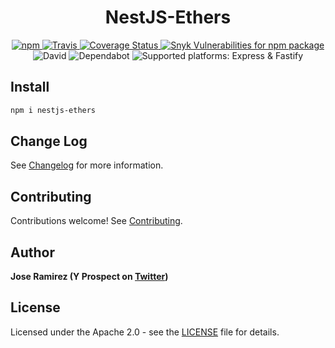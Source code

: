 <h1 align="center">NestJS-Ethers</h1>

<p align="center">
  <a href="https://www.npmjs.com/package/nestjs-ethers">
    <img alt="npm" src="https://img.shields.io/npm/v/nestjs-ethers" />
  </a>
  <a href="https://travis-ci.com/github/jarcodallo/nestjs-ethers">
    <img alt="Travis" src="https://api.travis-ci.com/jarcodallo/nestjs-ethers.svg?branch=develop" />
  </a>
  <a href='https://coveralls.io/github/jarcodallo/nestjs-ethers?branch=develop'>
    <img src='https://coveralls.io/repos/github/jarcodallo/nestjs-ethers/badge.svg?branch=develop' alt='Coverage Status' />
  </a>
  <a href="https://snyk.io/test/github/jarcodallo/nestjs-ethers">
    <img alt="Snyk Vulnerabilities for npm package" src="https://img.shields.io/snyk/vulnerabilities/npm/nestjs-ethers" />
  </a>
  <img alt="David" src="https://img.shields.io/david/jarcodallo/nestjs-ethers">
  <img alt="Dependabot" src="https://badgen.net/dependabot/jarcodallo/nestjs-ethers/?icon=dependabot">
  <img alt="Supported platforms: Express & Fastify" src="https://img.shields.io/badge/platforms-Express%20%26%20Fastify-green" />
</p>

## Install

```sh
npm i nestjs-ethers
```

## Change Log

See [Changelog](CHANGELOG.md) for more information.

## Contributing

Contributions welcome! See [Contributing](CONTRIBUTING.md).

## Author

**Jose Ramirez (Y Prospect on [Twitter](https://twitter.com/jarcodallo))**

## License

Licensed under the Apache 2.0 - see the [LICENSE](LICENSE) file for details.